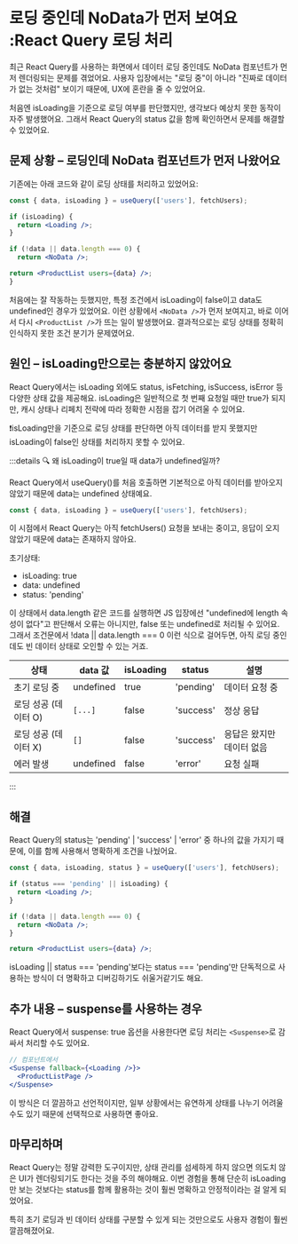 # 로딩 중인데 NoData가 먼저 보여요 :React Query 로딩 처리

최근 React Query를 사용하는 화면에서 데이터 로딩 중인데도 NoData 컴포넌트가 먼저 렌더링되는 문제를 겪었어요. 사용자 입장에서는 "로딩 중"이 아니라 "진짜로 데이터가 없는 것처럼" 보이기 때문에, UX에 혼란을 줄 수 있었어요.

처음엔 isLoading을 기준으로 로딩 여부를 판단했지만, 생각보다 예상치 못한 동작이 자주 발생했어요. 그래서 React Query의 status 값을 함께 확인하면서 문제를 해결할 수 있었어요.

## 문제 상황 – 로딩인데 NoData 컴포넌트가 먼저 나왔어요

기존에는 아래 코드와 같이 로딩 상태를 처리하고 있었어요:
```jsx
const { data, isLoading } = useQuery(['users'], fetchUsers);

if (isLoading) {
  return <Loading />;
}

if (!data || data.length === 0) {
  return <NoData />;

return <ProductList users={data} />;
}
```
처음에는 잘 작동하는 듯했지만, 특정 조건에서 isLoading이 false이고 data도 undefined인 경우가 있었어요. 이런 상황에서 `<NoData />`가 먼저 보여지고, 바로 이어서 다시 `<ProductList />`가 뜨는 일이 발생했어요. 
결과적으로는 로딩 상태를 정확히 인식하지 못한 조건 분기가 문제였어요.

## 원인 – isLoading만으로는 충분하지 않았어요
React Query에서는 isLoading 외에도 status, isFetching, isSuccess, isError 등 다양한 상태 값을 제공해요. isLoading은 일반적으로 첫 번째 요청일 때만 true가 되지만, 캐시 상태나 리페치 전략에 따라 정확한 시점을 잡기 어려울 수 있어요.

❗️isLoading만을 기준으로 로딩 상태를 판단하면 아직 데이터를 받지 못했지만 isLoading이 false인 상태를 처리하지 못할 수 있어요.

:::details 🔍 왜 isLoading이 true일 때 data가 undefined일까?

React Query에서 useQuery()를 처음 호출하면 기본적으로 아직 데이터를 받아오지 않았기 때문에 data는 undefined 상태예요.
```jsx
const { data, isLoading } = useQuery(['users'], fetchUsers);
```
이 시점에서 React Query는 아직 fetchUsers() 요청을 보내는 중이고, 응답이 오지 않았기 때문에 data는 존재하지 않아요. 

초기상태:
- isLoading: true
- data: undefined
- status: 'pending'

이 상태에서 data.length 같은 코드를 실행하면 JS 입장에선 "undefined에 length 속성이 없다"고 판단해서 오류는 아니지만, false 또는 undefined로 처리될 수 있어요. 그래서 조건문에서 !data || data.length === 0 이런 식으로 걸어두면, 아직 로딩 중인데도 빈 데이터 상태로 오인할 수 있는 거죠.


| 상태                 | data 값     | isLoading | status     | 설명                        |
|----------------------|-------------|-----------|------------|-----------------------------|
| 초기 로딩 중         | undefined   | true      | 'pending'  | 데이터 요청 중              |
| 로딩 성공 (데이터 O) | `[...]`     | false     | 'success'  | 정상 응답                   |
| 로딩 성공 (데이터 X) | `[]`        | false     | 'success'  | 응답은 왔지만 데이터 없음  |
| 에러 발생            | undefined   | false     | 'error'    | 요청 실패                   |

:::

## 해결 
React Query의 status는 'pending' | 'success' | 'error' 중 하나의 값을 가지기 때문에, 이를 함께 사용해서 명확하게 조건을 나눴어요.

```jsx
const { data, isLoading, status } = useQuery(['users'], fetchUsers);

if (status === 'pending' || isLoading) {
  return <Loading />;
}

if (!data || data.length === 0) {
  return <NoData />;
}

return <ProductList users={data} />;
```
 isLoading || status === 'pending'보다는 status === 'pending'만 단독적으로 사용하는 방식이 더 명확하고 디버깅하기도 쉬울거같기도 해요.

## 추가 내용 – suspense를 사용하는 경우
React Query에서 suspense: true 옵션을 사용한다면 로딩 처리는 `<Suspense>`로 감싸서 처리할 수도 있어요.

```jsx
// 컴포넌트에서
<Suspense fallback={<Loading />}>
  <ProductListPage />
</Suspense>
```
이 방식은 더 깔끔하고 선언적이지만, 일부 상황에서는 유연하게 상태를 나누기 어려울 수도 있기 때문에 선택적으로 사용하면 좋아요.

## 마무리하며
React Query는 정말 강력한 도구이지만, 상태 관리를 섬세하게 하지 않으면 의도치 않은 UI가 렌더링되기도 한다는 것을 주의 해야해요. 이번 경험을 통해 단순히 isLoading만 보는 것보다는 status를 함께 활용하는 것이 훨씬 명확하고 안정적이라는 걸 알게 되었어요.

특히 초기 로딩과 빈 데이터 상태를 구분할 수 있게 되는 것만으로도 사용자 경험이 훨씬 깔끔해졌어요.